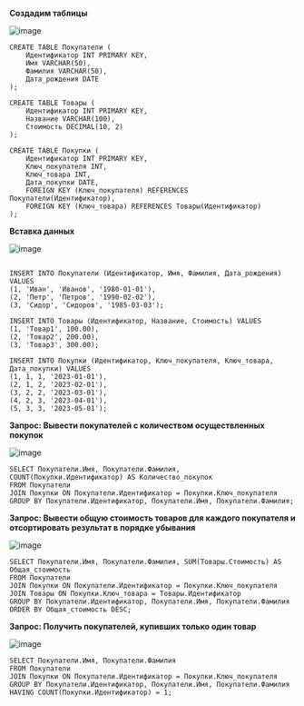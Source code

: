**Создадим таблицы**

![image](https://github.com/cyberlizka/-/assets/164761247/5dfd64e3-7247-4193-8603-1764cf3ada78)
```
CREATE TABLE Покупатели (
    Идентификатор INT PRIMARY KEY,
    Имя VARCHAR(50),
    Фамилия VARCHAR(50),
    Дата_рождения DATE
);

CREATE TABLE Товары (
    Идентификатор INT PRIMARY KEY,
    Название VARCHAR(100),
    Стоимость DECIMAL(10, 2)
);

CREATE TABLE Покупки (
    Идентификатор INT PRIMARY KEY,
    Ключ_покупателя INT,
    Ключ_товара INT,
    Дата_покупки DATE,
    FOREIGN KEY (Ключ_покупателя) REFERENCES Покупатели(Идентификатор),
    FOREIGN KEY (Ключ_товара) REFERENCES Товары(Идентификатор)
);
```
**Вставка данных**

![image](https://github.com/cyberlizka/-/assets/164761247/82fffe9f-fa99-462d-9d09-4cbc3f215741)
```

INSERT INTO Покупатели (Идентификатор, Имя, Фамилия, Дата_рождения) VALUES
(1, 'Иван', 'Иванов', '1980-01-01'),
(2, 'Петр', 'Петров', '1990-02-02'),
(3, 'Сидор', 'Сидоров', '1985-03-03');

INSERT INTO Товары (Идентификатор, Название, Стоимость) VALUES
(1, 'Товар1', 100.00),
(2, 'Товар2', 200.00),
(3, 'Товар3', 300.00);

INSERT INTO Покупки (Идентификатор, Ключ_покупателя, Ключ_товара, Дата_покупки) VALUES
(1, 1, 1, '2023-01-01'),
(2, 1, 2, '2023-02-01'),
(3, 2, 2, '2023-03-01'),
(4, 2, 3, '2023-04-01'),
(5, 3, 3, '2023-05-01');
```

**Запрос: Вывести покупателей с количеством осуществленных покупок**

![image](https://github.com/cyberlizka/-/assets/164761247/c312f138-113f-4af4-869e-59a50b7c50dc)
```
SELECT Покупатели.Имя, Покупатели.Фамилия, COUNT(Покупки.Идентификатор) AS Количество_покупок
FROM Покупатели
JOIN Покупки ON Покупатели.Идентификатор = Покупки.Ключ_покупателя
GROUP BY Покупатели.Идентификатор, Покупатели.Имя, Покупатели.Фамилия;
```

**Запрос: Вывести общую стоимость товаров для каждого покупателя и отсортировать результат в порядке убывания**

![image](https://github.com/cyberlizka/-/assets/164761247/10cff6d9-7988-473c-bec6-670e41835925)
```
SELECT Покупатели.Имя, Покупатели.Фамилия, SUM(Товары.Стоимость) AS Общая_стоимость
FROM Покупатели
JOIN Покупки ON Покупатели.Идентификатор = Покупки.Ключ_покупателя
JOIN Товары ON Покупки.Ключ_товара = Товары.Идентификатор
GROUP BY Покупатели.Идентификатор, Покупатели.Имя, Покупатели.Фамилия
ORDER BY Общая_стоимость DESC;
```
**Запрос: Получить покупателей, купивших только один товар**

![image](https://github.com/cyberlizka/-/assets/164761247/7c885b16-308a-4dc1-be8b-823f3c1459ab)
```
SELECT Покупатели.Имя, Покупатели.Фамилия
FROM Покупатели
JOIN Покупки ON Покупатели.Идентификатор = Покупки.Ключ_покупателя
GROUP BY Покупатели.Идентификатор, Покупатели.Имя, Покупатели.Фамилия
HAVING COUNT(Покупки.Идентификатор) = 1;
```
